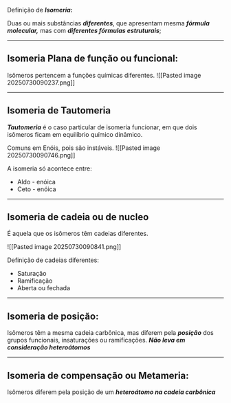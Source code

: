 Definição de ***Isomeria:***

Duas ou mais substâncias ***diferentes***, que apresentam mesma ***fórmula molecular,*** mas com ***diferentes fórmulas estruturais***;

---
## Isomeria Plana de função ou funcional: 

Isômeros pertencem a funções químicas diferentes.
![[Pasted image 20250730090237.png]]

---
## Isomeria de Tautomeria

***Tautomeria*** é o caso particular de isomeria funcionar, em que dois isômeros ficam em equilíbrio químico dinâmico. 

Comuns em Enóis, pois são instáveis. ![[Pasted image 20250730090746.png]]

A isomeria só acontece entre:
- Aldo - enóica
- Ceto - enóica


---

## Isomeria de cadeia ou de nucleo

É aquela que os isômeros têm cadeias diferentes.

![[Pasted image 20250730090841.png]]

Definição de cadeias diferentes:
- Saturação
- Ramificação
- Aberta ou fechada

---
## Isomeria de posição:

Isômeros têm a mesma cadeia carbônica, mas diferem pela ***posição*** dos grupos funcionais, insaturações ou ramificações. ***Não leva em consideração heteroátomos***

---
## Isomeria de compensação ou Metameria:

Isômeros diferem pela posição de um ***heteroátomo na cadeia carbônica***